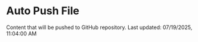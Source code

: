 # Auto Push File

Content that will be pushed to GitHub repository.
Last updated: 07/19/2025, 11:04:00 AM